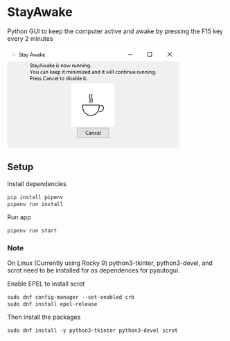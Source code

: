 # StayAwake
Python GUI to keep the computer active and awake by pressing the F15 key every 2 minutes

![App](images/app.png)

## Setup
Install dependencies
```
pip install pipenv
pipenv run install
```

Run app
```
pipenv run start
```

### Note
On Linux (Currently using Rocky 9) python3-tkinter, python3-devel, and scrot need to be installed for as dependences for pyautogui.

Enable EPEL to install scrot
```
sudo dnf config-manager --set-enabled crb
sudo dnf install epel-release
```
Then install the packages
```
sudo dnf install -y python3-tkinter python3-devel scrot
```